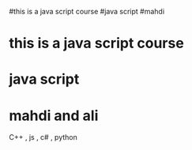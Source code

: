 #this is a java script course
#java script
#mahdi
# this is a java script course
# java script
# mahdi and ali
C++ , js , c# , python
